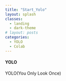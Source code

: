 ```yaml
---
title: "Start_Yolo"
layout: splash
classes:
  - landing
  - dark-theme
# layout: posts
categories:
  - YOLO
  - Colab
---
```


#### YOLO
YOLO(You Only Look Once)